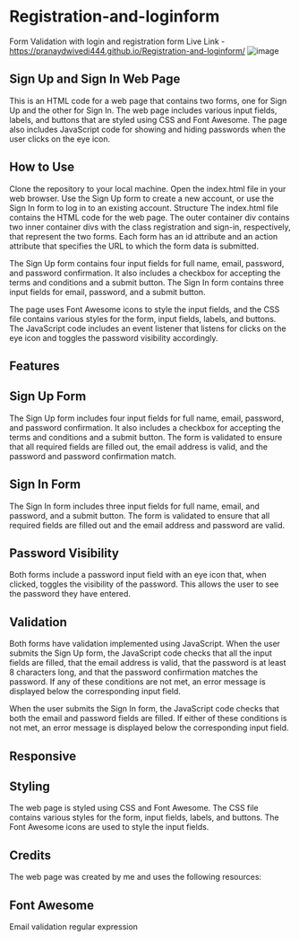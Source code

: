 # Registration-and-loginform
Form Validation with login and registration form
Live Link - https://pranaydwivedi444.github.io/Registration-and-loginform/
![image](https://user-images.githubusercontent.com/48515987/223234780-30d7af30-3fab-4aeb-a410-5f99ae65ac32.png)

## Sign Up and Sign In Web Page
This is an HTML code for a web page that contains two forms, one for Sign Up and the other for Sign In. The web page includes various input fields, labels, and buttons that are styled using CSS and Font Awesome. The page also includes JavaScript code for showing and hiding passwords when the user clicks on the eye icon.

## How to Use
Clone the repository to your local machine.
Open the index.html file in your web browser.
Use the Sign Up form to create a new account, or use the Sign In form to log in to an existing account.
Structure
The index.html file contains the HTML code for the web page. The outer container div contains two inner container divs with the class registration and sign-in, respectively, that represent the two forms. Each form has an id attribute and an action attribute that specifies the URL to which the form data is submitted.

The Sign Up form contains four input fields for full name, email, password, and password confirmation. It also includes a checkbox for accepting the terms and conditions and a submit button. The Sign In form contains three input fields for email, password, and a submit button.

The page uses Font Awesome icons to style the input fields, and the CSS file contains various styles for the form, input fields, labels, and buttons. The JavaScript code includes an event listener that listens for clicks on the eye icon and toggles the password visibility accordingly.
## Features
## Sign Up Form
The Sign Up form includes four input fields for full name, email, password, and password confirmation. It also includes a checkbox for accepting the terms and conditions and a submit button. The form is validated to ensure that all required fields are filled out, the email address is valid, and the password and password confirmation match.

## Sign In Form
The Sign In form includes three input fields for full name, email, and password, and a submit button. The form is validated to ensure that all required fields are filled out and the email address and password are valid.

## Password Visibility
Both forms include a password input field with an eye icon that, when clicked, toggles the visibility of the password. This allows the user to see the password they have entered.
## Validation
Both forms have validation implemented using JavaScript. When the user submits the Sign Up form, the JavaScript code checks that all the input fields are filled, that the email address is valid, that the password is at least 8 characters long, and that the password confirmation matches the password. If any of these conditions are not met, an error message is displayed below the corresponding input field.

When the user submits the Sign In form, the JavaScript code checks that both the email and password fields are filled. If either of these conditions is not met, an error message is displayed below the corresponding input field.
## Responsive
## Styling
The web page is styled using CSS and Font Awesome. The CSS file contains various styles for the form, input fields, labels, and buttons. The Font Awesome icons are used to style the input fields.

## Credits
The web page was created by me and uses the following resources:

## Font Awesome
Email validation regular expression
